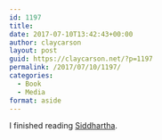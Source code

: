 ```yaml
---
id: 1197
title: 
date: 2017-07-10T13:42:43+00:00
author: claycarson
layout: post
guid: https://claycarson.net/?p=1197
permalink: /2017/07/10/1197/
categories:
  - Book
  - Media
format: aside
---
```

I finished reading [Siddhartha](https://www.amazon.com/gp/product/0553208845/ref=as_li_tl?ie=UTF8&camp=1789&creative=9325&creativeASIN=0553208845&linkCode=as2&tag=claycarson0c-20&linkId=555f8de611b2c117f65f1f6c787cb95a).